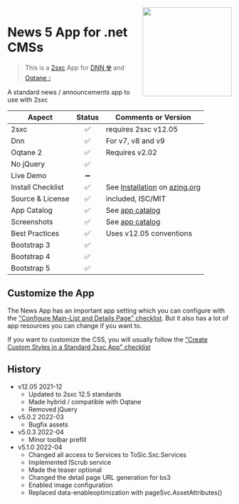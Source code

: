 <image src="app-icon.png" align="right" width="200px">

# News 5 App for .net CMSs

> This is a [2sxc](https://2sxc.org) App for [DNN ☢️](https://www.dnnsoftware.com/) and [Oqtane 💧](https://www.oqtane.org/)

A standard news / announcements app to use with 2sxc

| Aspect              | Status | Comments or Version |
| ------------------- | :----: | ------------------- |
| 2sxc                | ✅    | requires 2sxc v12.05
| Dnn                 | ✅    | For v7, v8 and v9
| Oqtane 2            | ✅    | Requires v2.02
| No jQuery           | ✅    | 
| Live Demo           | ➖    |
| Install Checklist   | ✅    | See [Installation](https://azing.org/2sxc/r/Ro8wsQG3) on [azing.org](https://azing.org/2sxc)
| Source & License    | ✅    | included, ISC/MIT
| App Catalog         | ✅    | See [app catalog](https://2sxc.org/en/apps/app/news-app-v5-hybrid-for-dnn-and-oqtane)
| Screenshots         | ✅    | See [app catalog](https://2sxc.org/en/apps/app/news-app-v5-hybrid-for-dnn-and-oqtane)
| Best Practices      | ✅    | Uses v12.05 conventions
| Bootstrap 3         | ✅    | 
| Bootstrap 4         | ✅    | 
| Bootstrap 5         | ✅    | 

## Customize the App

The News App has an important app setting which you can configure with the ["Configure Main-List and Details Page" checklist](https://azing.org/2sxc/r/SGLKKOiE). But it also has a lot of app resources you can change if you want to.

If you want to customize the CSS, you will usually follow the ["Create Custom Styles in a Standard 2sxc App" checklist](https://azing.org/2sxc/r/gg_aB9FD)

## History

* v12.05 2021-12
  * Updated to 2sxc 12.5 standards
  * Made hybrid / compatible with Oqtane
  * Removed jQuery
* v5.0.2 2022-03
  * Bugfix assets
* v5.0.3 2022-04
  * Minor toolbar prefill
* v5.1.0 2022-04 
  * Changed all access to Services to ToSic.Sxc.Services
  * Implemented IScrub service
  * Made the teaser optional
  * Changed the detail page URL generation for bs3
  * Enabled image configuration
  * Replaced data-enableoptimization with pageSvc.AssetAttributes()